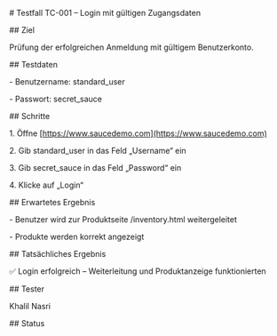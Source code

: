 \# Testfall TC-001 – Login mit gültigen Zugangsdaten



\## Ziel

Prüfung der erfolgreichen Anmeldung mit gültigem Benutzerkonto.



\## Testdaten

\- Benutzername: standard\_user

\- Passwort: secret\_sauce



\## Schritte

1\. Öffne \[https://www.saucedemo.com](https://www.saucedemo.com)

2\. Gib standard\_user in das Feld „Username“ ein

3\. Gib secret\_sauce in das Feld „Password“ ein

4\. Klicke auf „Login“



\## Erwartetes Ergebnis

\- Benutzer wird zur Produktseite /inventory.html weitergeleitet

\- Produkte werden korrekt angezeigt



\## Tatsächliches Ergebnis

✅ Login erfolgreich – Weiterleitung und Produktanzeige funktionierten



\## Tester

Khalil Nasri



\## Status

